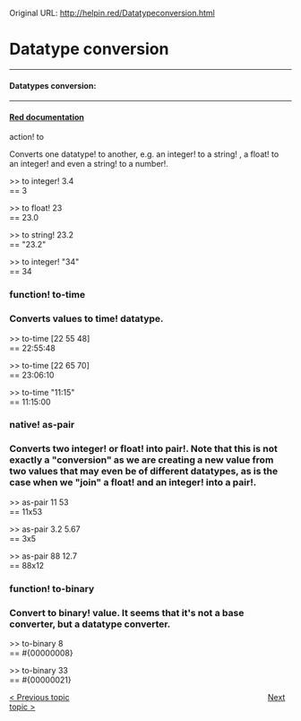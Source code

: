 Original URL: <http://helpin.red/Datatypeconversion.html>

# Datatype conversion

* * *

#### Datatypes conversion:

* * *

#### [Red documentation](https://github.com/meijeru/red.specs-public/blob/master/specs.adoc#conversion-of-values-code-to-code)

action! to

Converts one datatype! to another, e.g. an integer! to a string! , a float! to an integer! and even a string! to a number!.

&gt;&gt; to integer! 3.4  
\== 3

&gt;&gt; to float! 23  
\== 23.0

&gt;&gt; to string! 23.2  
\== "23.2"

&gt;&gt; to integer! "34"  
\== 34

### function! to-time

### Converts values to time! datatype.

&gt;&gt; to-time \[22 55 48]  
\== 22:55:48

&gt;&gt; to-time \[22 65 70]  
\== 23:06:10

&gt;&gt; to-time "11:15"  
\== 11:15:00

### native! as-pair

### Converts two integer! or float! into pair!. Note that this is not exactly a "conversion" as we are creating a new value from two values that may even be of different datatypes, as is the case when we "join" a float! and an integer! into a pair!.

&gt;&gt; as-pair 11 53  
\== 11x53

&gt;&gt; as-pair 3.2 5.67  
\== 3x5

&gt;&gt; as-pair 88 12.7  
\== 88x12

### function! to-binary

### Convert to binary! value. It seems that it's not a base converter, but a datatype converter.

&gt;&gt; to-binary 8  
\== #{00000008}

&gt;&gt; to-binary 33  
\== #{00000021}

[&lt; Previous topic](http://helpin.red/Otherdatatypes.html)                                                                                          [Next topic &gt;](http://helpin.red/Accessingandformattingdata.html)
